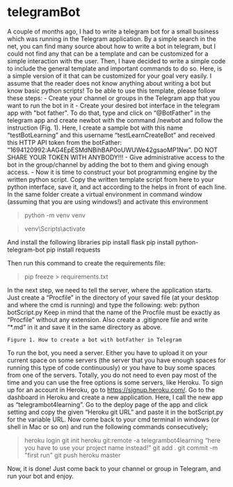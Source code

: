 # telegramBot
A couple of months ago, I had to write a telegram bot for a small business which was running in the Telegram application. By a simple search in the net, you can find many source about how to write a bot in telegram, but I could not find any that can be a template and can be customized for a simple interaction with the user.  Then, I have decided to write a simple code to include the general template and important commands to do so. Here, is a simple version of it that can be customized for your goal very easily.  I assume that the reader does not know anything about writing a bot but know basic python scripts!
To be able to use this template, please follow these steps:
    - Create your channel or groups in the Telegram app that you want to run the bot in it
    - Create your desired bot interface in the telegram app with "bot father". To do that, type and click on “@BotFather” in the telegram app and create newbot with the command /newbot and follow the instruction (Fig. 1). Here, I create a sample bot with this name “testBotLearning” and this username “testLearnCreateBot” and received this HTTP API token from the botFather: “1694120992:AAG4EpESMdNBihBAP0oUWUWe42gsaoMP1Nw”. DO NOT SHARE YOUR TOKEN WITH ANYBODY!!!
    - Give administrative access to the bot in the group/channel by adding the bot to them and giving enough access.
    - Now it is time to construct your bot programming engine by the written python script. Copy the written template script from here to your python interface, save it, and act according to the helps in front of each line. In the same folder create a virtual environment in command window (assuming that you are using windows!) and activate this environment
    
>python -m venv venv

>venv\Scripts\activate

And install the following libraries
pip install flask
pip install python-telegram-bot
pip install requests

Then run this command to create the requirements file:
>pip freeze > requirements.txt

In the next step, we need to tell the server, where the application starts. Just create a “Procfile” in the directory of your saved file (at your desktop and where the cmd is running) and type the following: 
web: python botScript.py
Keep in mind that the name of the Procfile must be exactly as “Procfile” without any extension. Also create a .gitignore file and write “*.md” in it and save it in the same directory as above. 


    Figure 1. How to create a bot with botFather in Telegram


To run the bot, you need a server. Either you have to upload it on your current space on some servers (the server that you have enough spaces for running this type of code continuously) or you have to buy some spaces from one of the servers. Totally, you do not need to even pay most of the time and you can use the free options is some servers, like Heroku. To sign up for an account in Heroku, go to https://signup.heroku.com/. 
Go to the dashboard in Heroku and create a new application. Here, I call the new app as “telegrambot4learning”. Go to the deploy page of the app and click setting and copy the given “Heroku git URL” and paste it in the botScript.py for the variable URL.
Now come back to your cmd terminal in windows (or shell in Mac or so on) and run the following commands consecutively;
>heroku login
>git init
>heroku git:remote -a telegrambot4learning  “here you have to use your project name instead!”
>git add .
>git commit -m "first run"
>git push heroku master


Now, it is done! Just come back to your channel or group in Telegram, and run your bot and enjoy.


